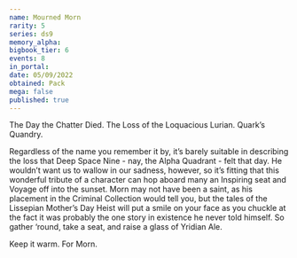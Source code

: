 ```yaml
---
name: Mourned Morn
rarity: 5
series: ds9
memory_alpha:
bigbook_tier: 6
events: 8
in_portal:
date: 05/09/2022
obtained: Pack
mega: false
published: true
---
```


The Day the Chatter Died. The Loss of the Loquacious Lurian. Quark’s Quandry.

Regardless of the name you remember it by, it’s barely suitable in describing the loss that Deep Space Nine - nay, the Alpha Quadrant - felt that day. He wouldn’t want us to wallow in our sadness, however, so it’s fitting that this wonderful tribute of a character can hop aboard many an Inspiring seat and Voyage off into the sunset. Morn may not have been a saint, as his placement in the Criminal Collection would tell you, but the tales of the Lissepian Mother’s Day Heist will put a smile on your face as you chuckle at the fact it was probably the one story in existence he never told himself. So gather ‘round, take a seat, and raise a glass of Yridian Ale.

Keep it warm. For Morn.
